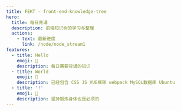 ```yaml
---
title: FEKT - front-end-knowledge-tree
hero:
  title: 每日背诵
  description: 前端知识树的学习与整理
  actions:
    - text: 最新进度
      link: /node/node_stream1
features:
  - title: Hello
    emoji: 💎
    description: 每日需要背诵的知识
  - title: World
    emoji: 🌈
    description: 已经包含 CSS JS VUE框架 webpack MySQL数据库 Ubuntu
  - title: '!'
    emoji: 🚀
    description: 坚持锻炼身体也是必须的
---
```

